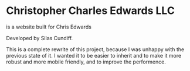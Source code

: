 # Christopher Charles Edwards LLC

is a website built for Chris Edwards

Developed by Silas Cundiff.

This is a complete rewrite of this project, because I was unhappy with the previous state of it. I wanted it to be easier to inherit and to make it more robust and more mobile friendly, and to improve the performence.

